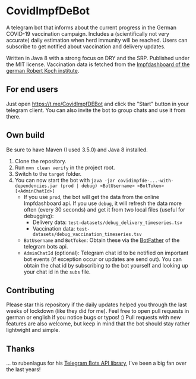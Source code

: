 # CovidImpfDeBot

A telegram bot that informs about the current progress in the German COVID-19 vaccination campaign. Includes a (scientifically not very accurate) daily estimation when herd immunity will be reached. Users can subscribe to get notified about vaccination and delivery updates. 

Written in Java 8 with a strong focus on DRY and the SRP. Published under the MIT license. Vaccination data is fetched from the [Impfdashboard of the german Robert Koch institute](https://impfdashboard.de/).

## For end users

Just open https://t.me/CovidImpfDEBot and click the "Start" button in your telegram client. You can also invite the bot to group chats and use it from there. 

## Own build

Be sure to have Maven (I used 3.5.0) and Java 8 installed. 

1. Clone the repository. 
2. Run `mvn clean verify` in the project root. 
3. Switch to the `target` folder. 
4. You can now start the bot with `java -jar covidimpfde-...-with-dependencies.jar (prod | debug) <BotUsername> <BotToken> [<AdminChatId>]` 
   - If you use `prod`, the bot will get the data from the online Impfdashboard api. If you use `debug`, it will refresh the data more often (every 30 seconds) and get it from two local files (useful for debugging):
     - Delivery data: `test-datasets/debug_delivery_timeseries.tsv`
     - Vaccination data: `test-datasets/debug_vaccination_timeseries.tsv`
   - `BotUsername` and `BotToken`: Obtain these via the [BotFather](https://t.me/BotFather) of the telegram bots api. 
   - `AdminChatId` (optional): Telegram chat id to be notified on important bot events (if exception occur or updates are send out). You can obtain the chat id by subscribing to the bot yourself and looking up your chat id in the `subs` file. 

## Contributing

Please star this repository if the daily updates helped you through the last weeks of lockdown (like they did for me). Feel free to open pull requests in german or english if you notice bugs or typos! :) Pull requests with new features are also welcome, but keep in mind that the bot should stay rather lightwight and simple. 

## Thanks

... to rubenlagus for his [Telegram Bots API library](https://github.com/rubenlagus/TelegramBots), I've been a big fan over the last years!









